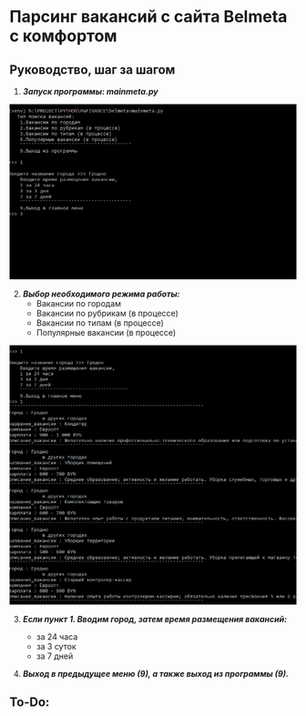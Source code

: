 # Парсинг вакансий с сайта Belmeta с комфортом

## Руководство, шаг за шагом

1. ***Запуск программы: mainmeta.py***

<kbd><img src="img/result_1.png" /></kbd>

2. ***Выбор необходимого режима работы:***
	- Вакансии по городам
	- Вакансии по рубрикам (в процессе)
	- Вакансии по типам (в процессе)
	- Популярные вакансии (в процессе)

<kbd><img src="img/result_2.png" /></kbd>

3. ***Если пункт 1. Вводим город, затем время размещения вакансий:***
	- за 24 часа
	- за 3 суток
	- за 7 дней

4. ***Выход в предыдущее меню (9), а также выход из программы (9).***

## To-Do:


